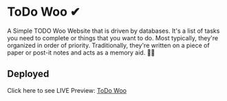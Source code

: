 # ToDo Woo ✔

A Simple TODO Woo Website that is driven by databases. It's a list of tasks you need to complete or things that you want to do. Most typically, they're organized in order of priority. Traditionally, they're written on a piece of paper or post-it notes and acts as a memory aid. 📜📌


## Deployed
Click here to see LIVE Preview: [ToDo Woo](https://todowoooo.herokuapp.com/)
